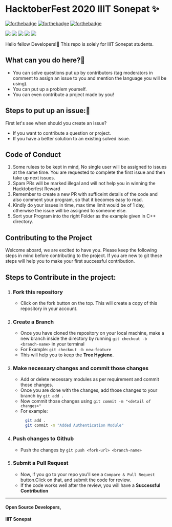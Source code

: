 # HacktoberFest 2020 IIIT Sonepat ✨
[![forthebadge](https://forthebadge.com/images/badges/built-by-developers.svg)](https://forthebadge.com)
[![forthebadge](https://forthebadge.com/images/badges/built-with-love.svg)](https://forthebadge.com)
[![forthebadge](https://forthebadge.com/images/badges/for-you.svg)](https://forthebadge.com)

![](https://img.shields.io/badge/C-yellowgreen)
![](https://img.shields.io/badge/C++-blueviolet)
![](https://img.shields.io/badge/Java-blue)
![](https://img.shields.io/badge/Python-green)
![](https://img.shields.io/badge/JS-yellow)

Hello fellow Developers!👋  This repo is solely for IIIT Sonepat students.

## What can you do here?🧐
* You can solve questions put up by contributors (tag moderators in comment to assign an issue to you and mention the language you will be using).
* You can put up a problem yourself.
* You can even contribute a project made by you!

## Steps to put up an issue:📑

First let's see when should you create an issue?
* If you want to contribute a question or project.
* If you have a better solution to an existing solved issue.

## Code of Conduct
1. Some rulees to be kept in mind, No single user will be assigned to issues at the same time. You are requested to complete the first issue and then take up next issues.
2. Spam PRs will be marked illegal and will not help you in winning the Hacktoberfest Reward
3. Remember to create a new PR with sufficeint details of the code and also comment your program, so that it becomes easy to read.
4. Kindly do your issues in time, max time limit would be of 1 day, otherwise the issue will be assigned to someone else.
5. Sort your Program into the right Folder as the example given in C++ directory.

## Contributing to the Project
Welcome aboard, we are excited to have you. Please keep the following steps in mind before contributing to the project. If you are new to git these steps will help you to make your first successful contribution.
## Steps to Contribute in the project:
1. ### Fork this repository
    - Click on the fork button on the top. This will create a copy of this repository in your account.

2. ### Create a Branch
    - Once you have cloned the repository on your local machine, make a new branch inside the directory by running `git checkout -b <branch-name>` in your terminal
    - For Example:
      `git checkout -b new-feature`
    - This will help you to keep the **Tree Hygiene**.
    
3. ### Make necessary changes and commit those changes
    - Add or delete necessary modules as per requirement and commit those changes.
    - Once you are done with the changes, add those changes to your branch by `git add .`
    - Now commit those changes using `git commit -m "<detail of changes>"`
    - For example:
      ```sh
        git add .
        git commit -m "Added Authentication Module"
      ```
      
4. ### Push changes to Github
    - Push the changes by `git push <fork-url> <branch-name>`
   
5. ### Submit a Pull Request
    - Now, if you go to your repo you'll see a `Compare & Pull Request` button.Click on that, and submit the code for review.
    - If the code works well after the review, you will have a **Successful Contribution**

---
    
#### Open Source Developers, 
#### IIIT Sonepat